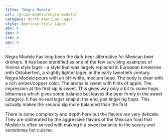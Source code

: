 ```yaml
---
title: "Negra Modelo"
url: /grupo-modelo/negra-modelo/
category: North American Lager
style: American-Style Lager
abv: 6
ibu: 0
srm: 0
upc: 0
---
```

Negra Modelo has long been the dark beer alternative for Mexican beer drinkers. It has been identified as one of the few surviving examples of Vienna style lager - a style that was largely replaced in European breweries with Oktoberfest, a slightly lighter lager, in the early twentieth century. 
Negra Modelo pours with an off-white, medium head. The body is clear with a rich amber/copper color. The aroma is sweet with hints of apple. The impression at the first sip is sweet. This gives way only a bit to some hops bitterness which gives some balance but leaves the beer firmly in the sweet category. It has no real lager snap at the end, just lingering hops. This actually makes the second sip more balanced than the first.

There is some complexity and depth here but the flavors are very delicate. They are obliterated by the aggressive flavors of the Mexican food that Modelo is often served with making it a sweet balance to the savory and sometimes hot cuisine.
